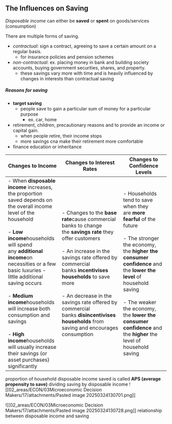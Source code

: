 ## The Influences on Saving
*Disposable income* can either be **saved** or **spent** on goods/services (consumption)


There are multiple forms of saving.
- *contractual*: sign a contract, agreeing to save a certain amount on a regular basis.
	- for insurance policies and pension schemes
- *non-contractual*: ex. placing money in bank and building society accounts, buying government securities, shares, and property.
	- these savings vary more with time and is heavily influenced by changes in interests than contractual saving


##### Reasons for saving
- **target saving**
	- people save to gain a particular sum of money for a particular purpose
		- ex. car, home
- retirement, children, precautionary reasons and to provide an income or capital gain.
	- when people retire, their income stops
	- more savings cna make their retirement more comfortable
- finance education or inheritance

| **Changes to Income**                                                                                                                                                                                                                                                                                                                                                                                                                                                  | **Changes to Interest Rates**                                                                                                                                                                                                                                                                                                                                             | **Changes to Confidence Levels**                                                                                                                                                                                                                                                                                                 |
| ---------------------------------------------------------------------------------------------------------------------------------------------------------------------------------------------------------------------------------------------------------------------------------------------------------------------------------------------------------------------------------------------------------------------------------------------------------------------- | ------------------------------------------------------------------------------------------------------------------------------------------------------------------------------------------------------------------------------------------------------------------------------------------------------------------------------------------------------------------------- | -------------------------------------------------------------------------------------------------------------------------------------------------------------------------------------------------------------------------------------------------------------------------------------------------------------------------------- |
| - When **disposable income** increases, the proportion saved depends on the overall income level of the household<br>    <br>- **Low income**households will spend any **additional income**on necessities or a few basic luxuries - little additional saving occurs<br>    <br>- **Medium income**households will increase both consumption and savings<br>    <br>- **High income**households will usually increase their savings (or asset purchases) significantly | - Changes to the **base rate**cause commercial banks to change the **savings rate** they offer customers<br>    <br>- An increase in the savings rate offered by commercial banks **incentivises households** to save more<br>    <br>- An decrease in the savings rate offered by commercial banks **disincentivises households** from saving and encourages consumption | - Households tend to save when they are **more fearful** of the future<br>    <br>- The stronger the economy, the **higher the consumer confidence** and the **lower the level** of household saving<br>    <br>- The weaker the economy, the **lower the consumer confidence** and the **higher** the level of household saving |

proportion of household disposable income saved is called **APS (average propensity to save)**
dividing saving by disposable income
![[02_areas/ECON/03Microeconomic Decision Makers/17/attachments/Pasted image 20250324130701.png]]

![[02_areas/ECON/03Microeconomic Decision Makers/17/attachments/Pasted image 20250324130728.png]]
relationship between disposable income and saving




